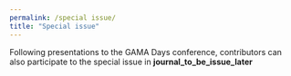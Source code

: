 ```yaml
---
permalink: /special issue/
title: "Special issue"
---
```


Following presentations to the GAMA Days conference, contributors can also participate to the special issue in __journal_to_be_issue_later__ 
